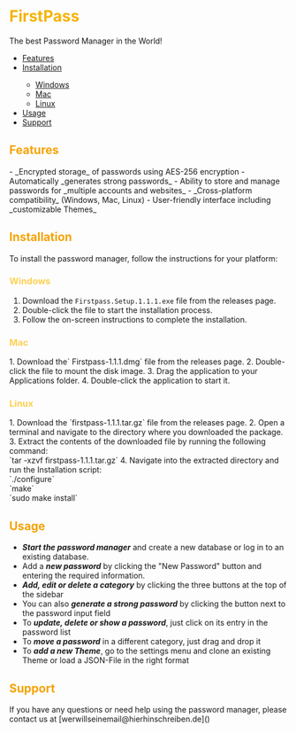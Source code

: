 
<h1 style="color: #f5b302;">FirstPass</h1>
<p> The best Password Manager in the World!</p>

<ul>
  <li><a href="#features">Features</a></li>
  <li><a href="#installation">Installation</a></li>
<ul>
      <li><a href="#windows">Windows</a></li>
      <li><a href="#mac">Mac</a></li>
      <li><a href="#linux">Linux</a></li>
    </ul>  
<li><a href="#usage">Usage</a></li>
  <li><a href="#support">Support</a></li>
</ul>

<h2 style="color: #f5a303" id="features">Features</h2>
- _Encrypted storage_ of passwords using AES-256 encryption
- Automatically _generates strong passwords_
- Ability to store and manage passwords for _multiple accounts and websites_
- _Cross-platform compatibility_ (Windows, Mac, Linux)
- User-friendly interface including _customizable Themes_

<h2 style="color: #f5a303" id="installation">Installation</h2>
To install the password manager, follow the instructions for your platform:

<h3 style="color: #fed053" id="windows">Windows</h2>

1. Download the `Firstpass.Setup.1.1.1.exe`
   file from the releases page.
2. Double-click the file to start the installation process.
3. Follow the on-screen instructions to complete the installation.

<h3 style="color: #fed053" id="mac">Mac</h2>
1. Download the` Firstpass-1.1.1.dmg`
   file from the releases page.
2. Double-click the file to mount the disk image.
3. Drag the application to your Applications folder.
4. Double-click the application to start it.

<h3 style="color: #fed053" id="linux">Linux</h2>
1. Download the `firstpass-1.1.1.tar.gz`
   file from the releases page.
2. Open a terminal and navigate to the directory where you downloaded the package.
3. Extract the contents of the downloaded file by running the following command:<br>
   `tar -xzvf firstpass-1.1.1.tar.gz`
4. Navigate into the extracted directory and run the Installation script:<br>
`./configure` <br>
`make`<br>
`sudo make install`


<h2 style="color: #f5a303" id="usage">Usage</h2>

- _**Start the password manager**_ and create a new database or log in to an existing database.
- Add a _**new password**_ by clicking the "New Password" button and entering the required information.
- _**Add, edit or delete a category**_ by clicking the three buttons at the top of the sidebar
- You can also **_generate a strong password_** by clicking the button next to the password input field
- To **_update, delete or show a password_**, just click on its entry in the password list
- To **_move a password_** in a different category, just drag and drop it
- To **_add a new Theme_**, go to the settings menu and clone an existing Theme or load a JSON-File in the right format

<h2 style="color: #f5a303" id="support">Support</h2>
If you have any questions or need help using the password manager, please contact us at [werwillseinemail@hierhinschreiben.de]()